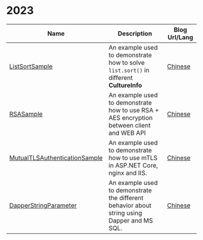 # 2023

| Name      | Description | Blog Url/Lang |
| ----------- | ----------- |----------- |
| [ListSortSample](https://github.com/catcherwong-archive/2023/tree/main/ListSortSample)   | An example used to demonstrate how to solve `list.sort()` in different **CultureInfo** | [Chinese](https://mp.weixin.qq.com/s/dObFMxr4VHJzog8VDUFUjw) |
| [RSASample](https://github.com/catcherwong-archive/2023/tree/main/RSASample)   | An example used to demonstrate how to use RSA + AES encryption between client and WEB API | [Chinese](https://www.cnblogs.com/catcher1994/p/17106584.html) |
| [MutualTLSAuthenticationSample](https://github.com/catcherwong-archive/2023/tree/main/MutualTLSAuthentication)   | An example used to demonstrate how to use mTLS in ASP.NET Core, nginx and IIS. | [Chinese](https://www.cnblogs.com/catcher1994/p/17122324.html) |
| [DapperStringParameter](https://github.com/catcherwong-archive/2023/tree/main/DapperStringParameter)   | An example used to demonstrate the different behavior about string using Dapper and MS SQL. | [Chinese](https://mp.weixin.qq.com/s/CGswG-wWIf7capeAYe_Stg) |